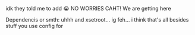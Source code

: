 idk they told me to add :sob:
NO WORRIES CAHT! We are getting here



Dependencis or smth: uhhh and xsetroot... ig feh... i think that's all besides stuff you use config for
